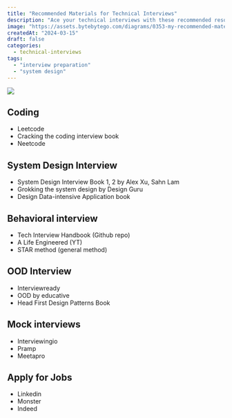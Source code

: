 ```yaml
---
title: "Recommended Materials for Technical Interviews"
description: "Ace your technical interviews with these recommended resources."
image: "https://assets.bytebytego.com/diagrams/0353-my-recommended-materials-for-cracking-your-next-technical-interview.png"
createdAt: "2024-03-15"
draft: false
categories:
  - technical-interviews
tags:
  - "interview preparation"
  - "system design"
---
```


![](https://assets.bytebytego.com/diagrams/0353-my-recommended-materials-for-cracking-your-next-technical-interview.png)

## Coding

*   Leetcode
*   Cracking the coding interview book
*   Neetcode

## System Design Interview

*   System Design Interview Book 1, 2 by Alex Xu, Sahn Lam
*   Grokking the system design by Design Guru
*   Design Data-intensive Application book

## Behavioral interview

*   Tech Interview Handbook (Github repo)
*   A Life Engineered (YT)
*   STAR method (general method)

## OOD Interview

*   Interviewready
*   OOD by educative
*   Head First Design Patterns Book

## Mock interviews

*   Interviewingio
*   Pramp
*   Meetapro

## Apply for Jobs

*   Linkedin
*   Monster
*   Indeed
